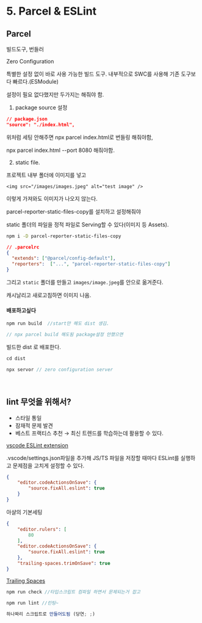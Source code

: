 # 5. Parcel & ESLint

## Parcel

빌드도구, 번들러

Zero Configuration

특별한 설정 없이 바로 사용 가능한 빌드 도구. 내부적으로 SWC를 사용해 기존 도구보다 빠르다.(ESModule)

설정이 필요 없다했지만 두가지는 해줘야 함.

1. package source 설정
```json
// package.json
"source": "./index.html",
```
위처럼 세팅 안해주면 npx parcel index.html로 번들링 해줘야함,

npx parcel index.html --port 8080 해줘야함.

2. static file.

프로젝트 내부 폴더에 이미지를 넣고

`<img src="/images/images.jpeg" alt="test image" />`

이렇게 가져와도 이미지가 나오지 않는다.

parcel-reporter-static-files-copy를 설치하고 설정해줘야

 static 폴더의 파일을 정적 파일로 Serving할 수 있다(이미지 등 Assets).

```bash
npm i -D parcel-reporter-static-files-copy
```

```json
// .parcelrc
{
  "extends": ["@parcel/config-default"],
  "reporters":  ["...", "parcel-reporter-static-files-copy"]
}
```

그리고 `static` 폴더를 만들고 `images/image.jpeg`를 안으로 옮겨준다.

캐시날리고 새로고침하면 이미지 나옴.

#### 배포하고싶다

```js
npm run build  //start만 해도 dist 생김.

// npx parcel build 해도됨 package설정 안했으면
```
빌드한 dist 로 배포한다.

```js
cd dist

npx servor // zero configuration server
```

<br>

## lint 무엇을 위해서?

- 스타일 통일
- 잠재적 문제 발견
- 베스트 프랙티스 추천 → 최신 트렌드를 학습하는데 활용할 수 있다.

[vscode ESLint extension](https://marketplace.visualstudio.com/items?itemName=dbaeumer.vscode-eslint)

.vscode/settings.json파일을 추가해 JS/TS 파일을 저장할 때마다 ESLint를 실행하고 문제점을 고치게 설정할 수 있다.

```json
{
    "editor.codeActionsOnSave": {
        "source.fixAll.eslint": true
    }
}
```

아샬의 기본세팅

```json
{
    "editor.rulers": [
        80
    ],
    "editor.codeActionsOnSave": {
        "source.fixAll.eslint": true
    },
    "trailing-spaces.trimOnSave": true
}
```

[Trailing Spaces](https://marketplace.visualstudio.com/items?itemName=shardulm94.trailing-spaces)


```js
npm run check //타입스크립트 컴파일 하면서 문제되는거 잡고

npm run lint //린팅~

하나짜리 스크립트로 만들어도됨 (당연; ;)
```